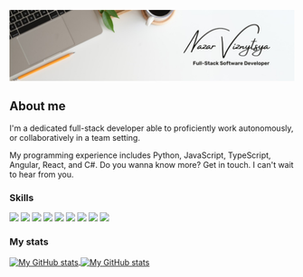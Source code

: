 ![Old school tech](assets/new.jpg "Old school tech")

## About me

I'm a dedicated full-stack developer able to proficiently work autonomously, or collaboratively in a team setting.

My programming experience includes Python, JavaScript, TypeScript, Angular, React, and
C#. Do you wanna know more? Get in touch. I can't wait to hear from you.

### Skills

![](https://img.shields.io/badge/code-python-informational?style=for-the-badge&logo=python&logoColor=white&color=a49b92)
![](https://img.shields.io/badge/code-javascript-informational?style=for-the-badge&logo=javascript&logoColor=white&color=a49b92)
![](https://img.shields.io/badge/code-typescript-informational?style=for-the-badge&logo=typescript&logoColor=white&color=a49b92)
![](https://img.shields.io/badge/code-react-informational?style=for-the-badge&logo=react&logoColor=white&color=a49b92)
![](https://img.shields.io/badge/code-c%23-informational?style=for-the-badge&logo=csharp&logoColor=white&color=a49b92)
![](https://img.shields.io/badge/code-java-informational?style=for-the-badge&logo=java&logoColor=white&color=a49b92)
![](https://img.shields.io/badge/web-html-informational?style=for-the-badge&logo=html5&logoColor=white&color=a49b92)
![](https://img.shields.io/badge/web-css-informational?style=for-the-badge&logo=css3&logoColor=white&color=a49b92)
![](https://img.shields.io/badge/db-sql-informational?style=for-the-badge&logo=sql&logoColor=white&color=a49b92)

### My stats

<a href="https://github.com/mrspecht">
  <img height="205px" align="center" src="https://github-readme-stats.vercel.app/api?username=Nazarchamp&theme=vue&show_icons=true" alt="My GitHub stats" />
</a>
<a href="https://github.com/mrspecht">
  <img align="center" src="https://github-readme-stats.vercel.app/api/top-langs/?username=Nazarchamp&theme=vue&hide=Ruby&show_icons=true&langs_count=3" alt="My 
  GitHub stats"/>
</a>
